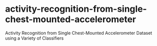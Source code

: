 # activity-recognition-from-single-chest-mounted-accelerometer
 Activity Recognition from Single Chest-Mounted Accelerometer Dataset using a Variety of Classifiers

